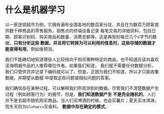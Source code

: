 什么是机器学习
==========================================================================
以一家连锁超市为例，它拥有遍布全国各地的数百家分店，并且在为数百万顾客提供数千种商品的零售服务。销售点的终端设备记录
每笔交易的详细资料，包括日期、顾客识别码、购买商品和数量、消费总额等。这是典型的每日几个`G`字节的数据。**只有分析这些
数据，并且将它转换为可以利用的信息时，这些存储的数据才能变得有用**，例如做预测。

我们不能确切地知道哪些人比较倾向于购买哪种特定的商品，也不知道应该向喜欢读海明威作品的人推荐哪位作者。如果我们知道，
我们就不需要任何数据分析。我们只管供货并记录下编码就可以了。但是，正因为我们不知道，所以才只能收集数据，并期望从数据
中提取这些问题或相似问题的答案。

我们确信存在某种过程，可以解释我们所观测到的数据。尽管我们不清楚数据产生过程（例如顾客行为）的细节，但是，**我们知道数据产生
不是完全随机的**。人们并不是去超市随机购买商品。当人们买啤酒的时候，也会买薯片；夏天买冰淇淋，而冬天则为`Gluhwein`买香料。
**数据中存在确定的模式**。
